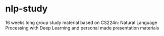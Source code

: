 # nlp-study
16 weeks long group study material based on CS224n: Natural Language Processing with Deep Learning and personal made presentation materials
